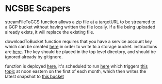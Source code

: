 # NCSBE Scapers

streamFileToGCS function allows a zip file at a targetURL to be streamed to a GCP bucket without having written the file locally. If a file being uploaded already exists, it will replace the existing file.

downloadToBucket function requires that you have a service account key which can be created [here](https://console.cloud.google.com/iam-admin/serviceaccounts?_ga=2.74694161.2079531087.1628653933-1776153213.1611682986&project=nc-voter-data&folder=&organizationId=&supportedpurview=project) in order to write to a storage bucket. instructions are [here](https://cloud.google.com/iam/docs/creating-managing-service-account-keys). The key should be placed in the top level directory, and should be ignored already by gitignore.

function is deployed [here](https://console.cloud.google.com/functions/details/us-central1/voterfileSnapshot?project=nc-voter-data), it's scheduled to run [here](https://console.cloud.google.com/cloudscheduler?project=nc-voter-data) which triggers [this topic](https://console.cloud.google.com/cloudpubsub/topic/detail/nc-voterfile-refresh?project=nc-voter-data) at noon eastern on the first of each month, which then writes the latest snapshot to [this bucket](https://console.cloud.google.com/storage/browser/nc-voterfile-snapshots;tab=objects?project=nc-voter-data&prefix=&forceOnObjectsSortingFiltering=false)